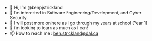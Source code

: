 - 👋 Hi, I’m @benpjstrickland
- 👀 I’m interested in Software Engineering/Development, and Cyber Security.
- 🌱 I will post more on here as I go through my years at school (Year 1)
- 💞️ I’m looking to learn as much as I can!
- 📫 How to reach me : ben.strickland@dal.ca

<!---
benpjstrickland/benpjstrickland is a ✨ special ✨ repository because its `README.md` (this file) appears on your GitHub profile.
You can click the Preview link to take a look at your changes.
--->
